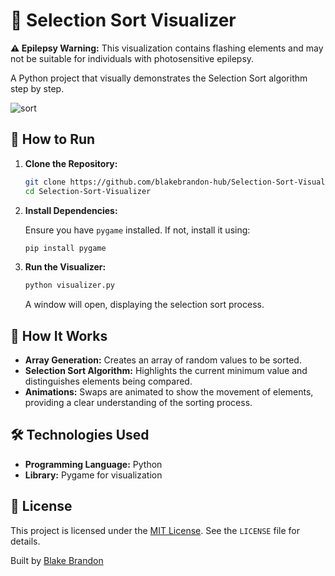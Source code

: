 # 🧠 Selection Sort Visualizer

**⚠️ Epilepsy Warning:** This visualization contains flashing elements and may not be suitable for individuals with photosensitive epilepsy.

A Python project that visually demonstrates the Selection Sort algorithm step by step.

![sort](https://github.com/user-attachments/assets/d859bb7f-bfaa-4b08-bbaf-0d20f62cd0ff)

## 🚀 How to Run

1. **Clone the Repository:**

   ```bash
   git clone https://github.com/blakebrandon-hub/Selection-Sort-Visualizer.git
   cd Selection-Sort-Visualizer
   ```

2. **Install Dependencies:**

   Ensure you have `pygame` installed. If not, install it using:

   ```bash
   pip install pygame
   ```

3. **Run the Visualizer:**

   ```bash
   python visualizer.py
   ```

   A window will open, displaying the selection sort process.

## 🧪 How It Works

- **Array Generation:** Creates an array of random values to be sorted.
- **Selection Sort Algorithm:** Highlights the current minimum value and distinguishes elements being compared.
- **Animations:** Swaps are animated to show the movement of elements, providing a clear understanding of the sorting process.

## 🛠️ Technologies Used

- **Programming Language:** Python
- **Library:** Pygame for visualization

## 📜 License

This project is licensed under the [MIT License](https://opensource.org/licenses/MIT). See the `LICENSE` file for details.

Built by [Blake Brandon](https://github.com/blakebrandon-hub)
